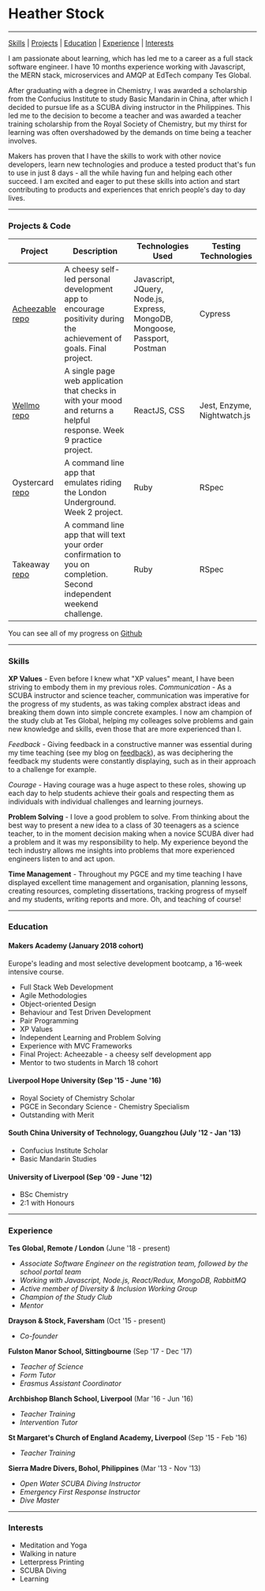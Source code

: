 # Heather Stock 

***
[Skills](#skills) | [Projects](#projects) | [Education](#education) | [Experience](#experience) | [Interests](#interests) 

I am passionate about learning, which has led me to a career as a full stack software engineer. I have 10 months experience working with Javascript, the MERN stack, microservices and AMQP at EdTech company Tes Global. 

After graduating with a degree in Chemistry, I was awarded a scholarship from the Confucius Institute to study Basic Mandarin in China, after which I decided to pursue life as a SCUBA diving instructor in the Philippines. This led me to the decision to become a teacher and was awarded a teacher training scholarship from the Royal Society of Chemistry, but my thirst for learning was often overshadowed by the demands on time being a teacher involves. 

Makers has proven that I have the skills to work with other novice developers, learn new technologies and produce a tested product that's fun to use in just 8 days - all the while having fun and helping each other succeed. I am excited and eager to put these skills into action and start contributing to products and experiences that enrich people's day to day lives. 

***

### <a name="projects">Projects & Code</a>

Project | Description | Technologies Used | Testing Technologies
--- | --- | --- | ---
[Acheezable](https://acheezable.herokuapp.com) [repo](https://github.com/heatherstock/acheezable) | A cheesy self-led personal development app to encourage positivity during the achievement of goals. Final project. | Javascript, JQuery, Node.js, Express, MongoDB, Mongoose, Passport, Postman | Cypress
[Wellmo](https://wellmo.herokuapp.com/) [repo](https://github.com/heatherstock/WellMo) | A single page web application that checks in with your mood and returns a helpful response. Week 9 practice project. | ReactJS, CSS | Jest, Enzyme, Nightwatch.js
Oystercard [repo](https://github.com/heatherstock/Oystercard) | A command line app that emulates riding the London Underground. Week 2 project. | Ruby | RSpec
Takeaway [repo](https://github.com/heatherstock/takeaway-challenge) | A command line app that will text your order confirmation to you on completion. Second independent weekend challenge. | Ruby | RSpec

You can see all of my progress on [Github](https://github.com/heatherstock)

***

### <a name="skills">Skills</a>

**XP Values** - Even before I knew what "XP values" meant, I have been striving to embody them in my previous roles. 
*Communication* - As a SCUBA instructor and science teacher, communication was imperative for the progress of my students, as was taking complex abstract ideas and breaking them down into simple concrete examples. I now am champion of the study club at Tes Global, helping my colleages solve problems and gain new knowledge and skills, even those that are more experienced than I.

*Feedback* - Giving feedback in a constructive manner was essential during my time teaching (see my blog on [feedback](https://medium.com/@heatherstock/nice-next-time-now-ideas-for-effective-feedback-8d24634efd28)), as was deciphering the feedback my students were constantly displaying, such as in their approach to a challenge for example. 

*Courage* - Having courage was a huge aspect to these roles, showing up each day to help students achieve their goals and respecting them as individuals with individual challenges and learning journeys. 

**Problem Solving** - I love a good problem to solve. From thinking about the best way to present a new idea to a class of 30 teenagers as a science teacher, to in the moment decision making when a novice SCUBA diver had a problem and it was my responsibility to help. My experience beyond the tech industry allows me insights into problems that more experienced engineers listen to and act upon. 

**Time Management** - Throughout my PGCE and my time teaching I have displayed excellent time management and organisation, planning lessons, creating resources, completing dissertations, tracking progress of myself and my students, writing reports and more. Oh, and teaching of course!

***

### <a name="education">Education</a>

#### Makers Academy (January 2018 cohort)
Europe's leading and most selective development bootcamp, a 16-week intensive course.

- Full Stack Web Development
- Agile Methodologies
- Object-oriented Design
- Behaviour and Test Driven Development
- Pair Programming
- XP Values
- Independent Learning and Problem Solving
- Experience with MVC Frameworks
- Final Project: Acheezable - a cheesy self development app
- Mentor to two students in March 18 cohort

#### Liverpool Hope University (Sep '15 - June '16)

- Royal Society of Chemistry Scholar
- PGCE in Secondary Science - Chemistry Specialism 
- Outstanding with Merit

#### South China University of Technology, Guangzhou (July '12 - Jan '13)

- Confucius Institute Scholar
- Basic Mandarin Studies

#### University of Liverpool (Sep '09 - June '12)

- BSc Chemistry
- 2:1 with Honours

***

### <a name="experience">Experience</a>

**Tes Global, Remote / London** (June '18 - present)
- *Associate Software Engineer on the registration team, followed by the school portal team*
- *Working with Javascript, Node.js, React/Redux, MongoDB, RabbitMQ*
- *Active member of Diversity & Inclusion Working Group*
- *Champion of the Study Club*
- *Mentor*

**Drayson & Stock, Faversham** (Oct '15 - present)
- *Co-founder*

**Fulston Manor School, Sittingbourne** (Sep '17 - Dec '17)
- *Teacher of Science*
- *Form Tutor*
- *Erasmus Assistant Coordinator*

**Archbishop Blanch School, Liverpool** (Mar '16 - Jun '16)
- *Teacher Training*
- *Intervention Tutor*

**St Margaret's Church of England Academy, Liverpool** (Sep '15 - Feb '16)
- *Teacher Training*

**Sierra Madre Divers, Bohol, Philippines** (Mar '13 - Nov '13)
- *Open Water SCUBA Diving Instructor*
- *Emergency First Response Instructor*
- *Dive Master*

***

### <a name="interests">Interests</a>

- Meditation and Yoga
- Walking in nature
- Letterpress Printing
- SCUBA Diving
- Learning
